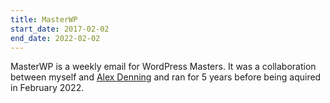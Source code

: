 ```yaml
---
title: MasterWP
start_date: 2017-02-02
end_date: 2022-02-02
---
```

MasterWP is a weekly email for WordPress Masters. It was a collaboration between myself and <a href="https://alexdenning.com">Alex Denning</a> and ran for 5 years before being aquired in February 2022.
